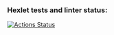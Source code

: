 ### Hexlet tests and linter status:
[![Actions Status](https://github.com/shiffter/python-project-lvl3/workflows/hexlet-check/badge.svg)](https://github.com/shiffter/python-project-lvl3/actions)